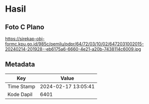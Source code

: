 # Hasil

## Foto C Plano

https://sirekap-obj-formc.kpu.go.id/985c/pemilu/pdpr/64/72/03/10/02/6472031002015-20240214-201928--eb6175a6-6660-4e21-a20b-7438114c6009.jpg


## Metadata

| Key        | Value               |
| ---------- | ------------------- |
| Time Stamp | 2024-02-17 13:05:41 |
| Kode Dapil | 6401                |



